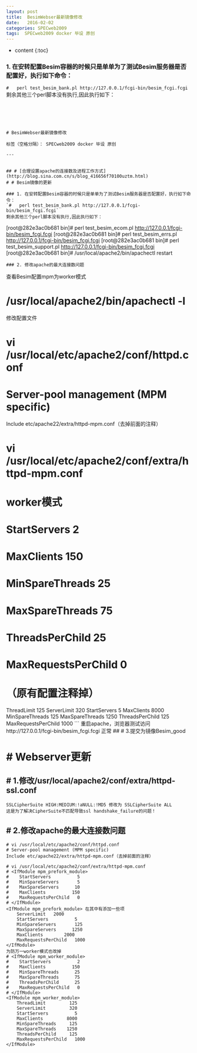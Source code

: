 ```yaml
---
layout: post
title:  BesimWebser最新镜像修改
date:   2016-02-02
categories: SPECweb2009
tags:  SPECweb2009 docker 毕设 原创
---
```


* content
{:toc}

### 1. 在安转配置Besim容器的时候只是单单为了测试Besim服务器是否配置好，执行如下命令：
`#   perl test_besim_bank.pl http://127.0.0.1/fcgi-bin/besim_fcgi.fcgi`
剩余其他三个perl脚本没有执行,因此执行如下：
```





# BesimWebser最新镜像修改

标签（空格分隔）： SPECweb2009 docker 毕设 原创

---


## # [合理设置apache的连接数及进程工作方式](http://blog.sina.com.cn/s/blog_416656f70100uztm.html)
# # Besim镜像的更新

### 1. 在安转配置Besim容器的时候只是单单为了测试Besim服务器是否配置好，执行如下命令：
`#   perl test_besim_bank.pl http://127.0.0.1/fcgi-bin/besim_fcgi.fcgi`
剩余其他三个perl脚本没有执行,因此执行如下：
```
[root@282e3ac0b681 bin]# perl test_besim_ecom.pl http://127.0.0.1/fcgi-bin/besim_fcgi.fcgi
[root@282e3ac0b681 bin]# perl test_besim_errs.pl http://127.0.0.1/fcgi-bin/besim_fcgi.fcgi
[root@282e3ac0b681 bin]# perl test_besim_support.pl http://127.0.0.1/fcgi-bin/besim_fcgi.fcgi
[root@282e3ac0b681 bin]# /usr/local/apache2/bin/apachectl  restart
```
### 2. 修改apache的最大连接数问题
```
查看Besim配置mpm为worker模式
# /usr/local/apache2/bin/apachectl -l
修改配置文件
# vi /usr/local/etc/apache2/conf/httpd.conf
# Server-pool management (MPM specific)
Include etc/apache22/extra/httpd-mpm.conf（去掉前面的注释）

# vi /usr/local/etc/apache2/conf/extra/httpd-mpm.conf

# <IfModule mpm_worker_module>  worker模式
#    StartServers          2
#    MaxClients          150
#    MinSpareThreads      25
#    MaxSpareThreads      75
#    ThreadsPerChild      25
#    MaxRequestsPerChild   0
# </IfModule>  （原有配置注释掉）
<IfModule mpm_worker_module>
    ThreadLimit         125
    ServerLimit         320
    StartServers          5
    MaxClients         8000
    MinSpareThreads     125
    MaxSpareThreads    1250
    ThreadsPerChild     125
    MaxRequestsPerChild   1000
</IfModule>
```
重启apache，浏览器测试访问http://127.0.0.1/fcgi-bin/besim_fcgi.fcgi 正常
## # 3.提交为镜像Besim_good


# # Webserver更新

## # 1.修改/usr/local/apache2/conf/extra/httpd-ssl.conf
    SSLCipherSuite HIGH:MEDIUM:!aNULL:!MD5 修改为 SSLCipherSuite ALL
    这是为了解决CipherSuite不匹配导致ssl handshake_failure的问题！
## # 2.修改apache的最大连接数问题
```
# vi /usr/local/etc/apache2/conf/httpd.conf
# Server-pool management (MPM specific)
Include etc/apache22/extra/httpd-mpm.conf（去掉前面的注释）

# vi /usr/local/etc/apache2/conf/extra/httpd-mpm.conf
# <IfModule mpm_prefork_module>
#    StartServers          5
#    MinSpareServers       5
#    MaxSpareServers      10
#    MaxClients          150
#    MaxRequestsPerChild   0
# </IfModule>
<IfModule mpm_prefork_module> 在其中有添加一些项
    ServerLimit   2000
    StartServers          5
    MinSpareServers       125
    MaxSpareServers      1250
    MaxClients        2000
    MaxRequestsPerChild   1000
</IfModule>
为防万一worker模式也改掉
# <IfModule mpm_worker_module>
#    StartServers          2
#    MaxClients          150
#    MinSpareThreads      25
#    MaxSpareThreads      75
#    ThreadsPerChild      25
#    MaxRequestsPerChild   0
# </IfModule>
<IfModule mpm_worker_module>
    ThreadLimit         125
    ServerLimit         320
    StartServers          5
    MaxClients         8000
    MinSpareThreads     125
    MaxSpareThreads    1250
    ThreadsPerChild     125
    MaxRequestsPerChild   1000
</IfModule>
```






